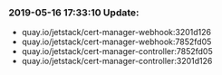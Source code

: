 ### 2019-05-16 17:33:10 Update:

- quay.io/jetstack/cert-manager-webhook:3201d126
- quay.io/jetstack/cert-manager-webhook:7852fd05
- quay.io/jetstack/cert-manager-controller:7852fd05
- quay.io/jetstack/cert-manager-controller:3201d126
